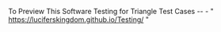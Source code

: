 To Preview This Software Testing for Triangle Test Cases -- - " https://luciferskingdom.github.io/Testing/ "
